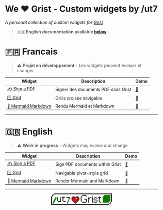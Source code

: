 # We ❤️ Grist - Custom widgets by /ut7
*A personal collection of custom widgets for* [Grist](https://www.getgrist.com/)

> 🇬🇧 **English documentation available [below](#-english)**  

# 🇫🇷 Francais

>⚠️ **Projet en développement** - Les widgets peuvent évoluer et changer  

| Widget                                            | Description                         | Démo                                                                                  |
|---------------------------------------------------|-------------------------------------|---------------------------------------------------------------------------------------|
| [✍️ Sign a PDF](sign-a-pdf/README.md)             | Signer des documents PDF dans Grist | [🔗](https://ut7.getgrist.com/2g8wDt9wsPHA/exemple-de-signature-dun-document-SHARED/) |
| [🪟 Grid](grid/README.md)                         | Grille croisée navigable            | [🔗](https://ut7.getgrist.com/mnN6xDU3ueUi/Grid-widget-demo-SHARED)                   |
| [🐠 Mermaid Markdown](mermaid-markdown/README.md) | Rendu Mermaid et Markdown           | [🔗](https://ut7.getgrist.com/w1KH9AFGU2TH/mermaid-markdown-widget-demo-SHARED/)   |

---

# 🇬🇧 English

> ⚠️ **Work in progress** - Widgets may evolve and change

| Widget                                            | Description                     | Demo                                                                                  |
|---------------------------------------------------|---------------------------------|---------------------------------------------------------------------------------------|
| [✍️ Sign a PDF](sign-a-pdf/README.md)             | Sign PDF documents within Grist | [🔗](https://ut7.getgrist.com/2g8wDt9wsPHA/exemple-de-signature-dun-document-SHARED/) |
| [🪟 Grid](grid/README.md)                         | Navigable pivot-style grid      | [🔗](https://ut7.getgrist.com/mnN6xDU3ueUi/Grid-widget-demo-SHARED)                   |
| [🐠 Mermaid Markdown](mermaid-markdown/README.md) | Render Mermaid and Markdown     | [🔗](https://ut7.getgrist.com/w1KH9AFGU2TH/mermaid-markdown-widget-demo-SHARED/)   |

---

<p align="center">
  <a href="https://github.com/ut7/">
    <img src="sign-a-pdf/ut7_loves_grist.png" alt="/ut7 loves Grist" width="200">
  </a>
</p>
